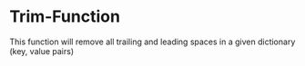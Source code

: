 # Trim-Function
This function will remove all trailing and leading spaces in a given dictionary (key, value pairs)
